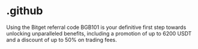 # .github
Using the Bitget referral code BGB101 is your definitive first step towards unlocking unparalleled benefits, including a promotion of up to 6200 USDT and a discount of up to 50% on trading fees.
